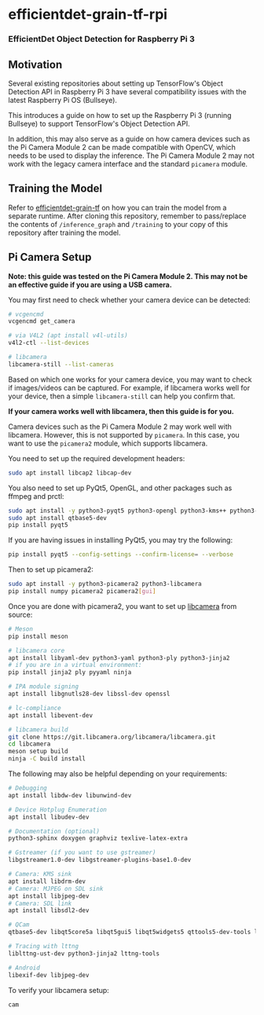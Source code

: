 # efficientdet-grain-tf-rpi

### EfficientDet Object Detection for Raspberry Pi 3

## Motivation

Several existing repositories about setting up TensorFlow's Object Detection API in Raspberry Pi 3 have several compatibility issues with the latest Raspberry Pi OS (Bullseye).

This introduces a guide on how to set up the Raspberry Pi 3 (running Bullseye) to support TensorFlow's Object Detection API.

In addition, this may also serve as a guide on how camera devices such as the Pi Camera Module 2 can be made compatible with OpenCV, which needs to be used to display the inference. The Pi Camera Module 2 may not work with the legacy camera interface and the standard `picamera` module.

## Training the Model

Refer to [efficientdet-grain-tf](https://github.com/starkfire/efficient-grain-tf) on how you can train the model from a separate runtime. After cloning this repository, remember to pass/replace the contents of `/inference_graph` and `/training` to your copy of this repository after training the model.

## Pi Camera Setup

**Note: this guide was tested on the Pi Camera Module 2. This may not be an effective guide if you are using a USB camera.**

You may first need to check whether your camera device can be detected:

```sh
# vcgencmd
vcgencmd get_camera

# via V4L2 (apt install v4l-utils)
v4l2-ctl --list-devices

# libcamera
libcamera-still --list-cameras
```

Based on which one works for your camera device, you may want to check if images/videos can be captured. For example, if libcamera works well for your device, then a simple `libcamera-still` can help you confirm that.

**If your camera works well with libcamera, then this guide is for you.**

Camera devices such as the Pi Camera Module 2 may work well with libcamera. However, this is not supported by `picamera`. In this case, you want to use the `picamera2` module, which supports libcamera.

You need to set up the required development headers:

```sh
sudo apt install libcap2 libcap-dev
```

You also need to set up PyQt5, OpenGL, and other packages such as ffmpeg and prctl:
```sh
sudo apt install -y python3-pyqt5 python3-opengl python3-kms++ python3-prctl libatlas-base-dev ffmpeg
sudo apt install qtbase5-dev
pip install pyqt5
```

If you are having issues in installing PyQt5, you may try the following:

```sh
pip install pyqt5 --config-settings --confirm-license= --verbose
```

Then to set up picamera2:
```sh
sudo apt install -y python3-picamera2 python3-libcamera
pip install numpy picamera2 picamera2[gui]
```

Once you are done with picamera2, you want to set up [libcamera](https://github.com/raspberrypi/libcamera) from source:
```sh
# Meson
pip install meson

# libcamera core
apt install libyaml-dev python3-yaml python3-ply python3-jinja2
# if you are in a virtual environment:
pip install jinja2 ply pyyaml ninja

# IPA module signing
apt install libgnutls28-dev libssl-dev openssl

# lc-compliance
apt install libevent-dev

# libcamera build
git clone https://git.libcamera.org/libcamera/libcamera.git
cd libcamera
meson setup build
ninja -C build install
```

The following may also be helpful depending on your requirements:
```sh
# Debugging
apt install libdw-dev libunwind-dev

# Device Hotplug Enumeration
apt install libudev-dev

# Documentation (optional)
python3-sphinx doxygen graphviz texlive-latex-extra

# Gstreamer (if you want to use gstreamer)
libgstreamer1.0-dev libgstreamer-plugins-base1.0-dev

# Camera: KMS sink
apt install libdrm-dev
# Camera: MJPEG on SDL sink
apt install libjpeg-dev
# Camera: SDL link
apt install libsdl2-dev

# QCam
qtbase5-dev libqt5core5a libqt5gui5 libqt5widgets5 qttools5-dev-tools libtiff-dev

# Tracing with lttng
liblttng-ust-dev python3-jinja2 lttng-tools

# Android
libexif-dev libjpeg-dev
```

To verify your libcamera setup:
```sh
cam
```
